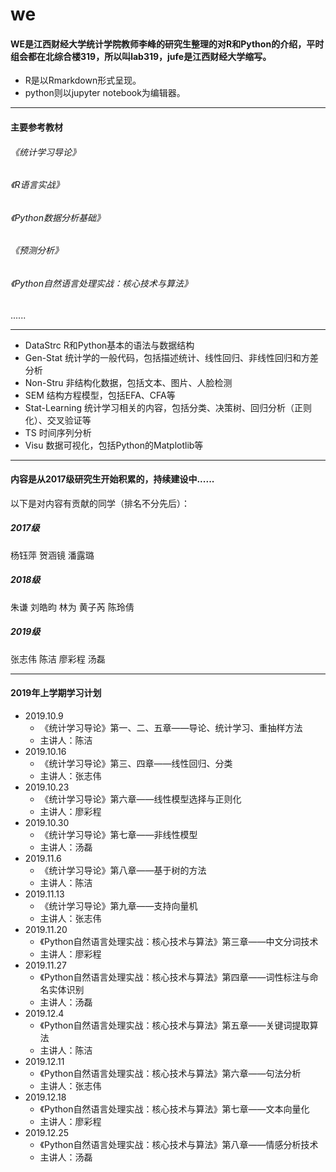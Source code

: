 # we
#### WE是江西财经大学统计学院教师李峰的研究生整理的对R和Python的介绍，平时组会都在北综合楼319，所以叫lab319，jufe是江西财经大学缩写。


+ R是以Rmarkdown形式呈现。
+ python则以jupyter notebook为编辑器。

***

#### 主要参考教材
###### 《统计学习导论》
###### 《R语言实战》
###### 《Python数据分析基础》
###### 《预测分析》
###### 《Python自然语言处理实战：核心技术与算法》
......

***

+ DataStrc R和Python基本的语法与数据结构
+ Gen-Stat 统计学的一般代码，包括描述统计、线性回归、非线性回归和方差分析
+ Non-Stru 非结构化数据，包括文本、图片、人脸检测
+ SEM 结构方程模型，包括EFA、CFA等
+ Stat-Learning 统计学习相关的内容，包括分类、决策树、回归分析（正则化）、交叉验证等
+ TS 时间序列分析
+ Visu 数据可视化，包括Python的Matplotlib等


***
#### 内容是从2017级研究生开始积累的，持续建设中......

以下是对内容有贡献的同学（排名不分先后）：
##### 2017级
杨钰萍 贺涵镜 潘露璐
##### 2018级
朱谦 刘皓昀 林为 黄子芮 陈玲倩
##### 2019级
张志伟 陈洁 廖彩程 汤磊

***
#### 2019年上学期学习计划
+ 2019.10.9  
  - 《统计学习导论》第一、二、五章——导论、统计学习、重抽样方法
  - 主讲人：陈洁
+ 2019.10.16   
  - 《统计学习导论》第三、四章——线性回归、分类
  - 主讲人：张志伟
+ 2019.10.23 
  - 《统计学习导论》第六章——线性模型选择与正则化
  - 主讲人：廖彩程
+ 2019.10.30 
  - 《统计学习导论》第七章——非线性模型
  - 主讲人：汤磊
+ 2019.11.6
  - 《统计学习导论》第八章——基于树的方法
  - 主讲人：陈洁
+ 2019.11.13
  - 《统计学习导论》第九章——支持向量机
  - 主讲人：张志伟
+ 2019.11.20
  - 《Python自然语言处理实战：核心技术与算法》第三章——中文分词技术
  - 主讲人：廖彩程
+ 2019.11.27
  - 《Python自然语言处理实战：核心技术与算法》第四章——词性标注与命名实体识别
  - 主讲人：汤磊
+ 2019.12.4
  - 《Python自然语言处理实战：核心技术与算法》第五章——关键词提取算法
  - 主讲人：陈洁
+ 2019.12.11
  - 《Python自然语言处理实战：核心技术与算法》第六章——句法分析
  - 主讲人：张志伟
+ 2019.12.18
  - 《Python自然语言处理实战：核心技术与算法》第七章——文本向量化
  - 主讲人：廖彩程
+ 2019.12.25
  - 《Python自然语言处理实战：核心技术与算法》第八章——情感分析技术
  - 主讲人：汤磊
